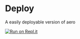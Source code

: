 # Deploy

A easily deployable version of aero

[![Run on Repl.it](https://replit.com/badge/github/ProxyHaven/Haven-Deploy)](https://replit.com/new/github/ProxyHaven/Haven-Deploy)
